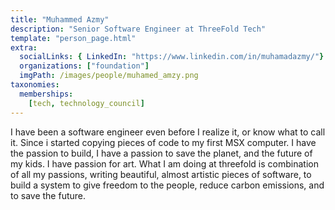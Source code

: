 ```yaml
---
title: "Muhammed Azmy"
description: "Senior Software Engineer at ThreeFold Tech"
template: "person_page.html"
extra:
  socialLinks: { LinkedIn: "https://www.linkedin.com/in/muhamadazmy/"}
  organizations: ["foundation"]
  imgPath: /images/people/muhamed_amzy.png
taxonomies:
  memberships:
    [tech, technology_council]
---
```


I have been a software engineer even before I realize it, or know what to call it. Since i started copying pieces of code to my first MSX computer. I have the passion to build, I have a passion to save the planet, and the future of my kids. I have passion for art. What I am doing at threefold is combination of all my passions, writing beautiful, almost artistic pieces of software, to build a system to give freedom to the people, reduce carbon emissions, and to save the future.